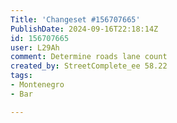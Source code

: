 ```yaml
---
Title: 'Changeset #156707665'
PublishDate: 2024-09-16T22:18:14Z
id: 156707665
user: L29Ah
comment: Determine roads lane count
created_by: StreetComplete_ee 58.22
tags:
- Montenegro
- Bar

---
```

